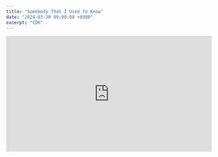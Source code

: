 ```yaml
---
title: "Somebody That I Used To Know"
date: "2024-03-30 09:00:00 +0300"
excerpt: "CDK"
---
```


<div class="video-wrapper">
    <iframe width="560" height="315" src="https://www.youtube.com/embed/REPPgPcw4hk?si=LeNpC9nGAuCmYWlY" title="YouTube video player" frameborder="0" allow="accelerometer; autoplay; clipboard-write; encrypted-media; gyroscope; picture-in-picture; web-share" referrerpolicy="strict-origin-when-cross-origin" allowfullscreen></iframe>
</div>
